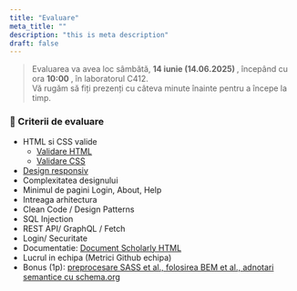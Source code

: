 ```yaml
---
title: "Evaluare"
meta_title: ""
description: "this is meta description"
draft: false
---
```


> Evaluarea va avea loc sâmbătă, <b> 14 iunie (14.06.2025) </b>, începând cu ora <b> 10:00 </b>, în laboratorul C412.
<br/>Vă rugăm să fiți prezenți cu câteva minute înainte pentru a începe la timp.

### 🎯 Criterii de evaluare
- HTML si CSS valide 
    -  <a href="https://validator.w3.org/#validate_by_input" target="_blank">Validare HTML</a>
    -  <a href="https://jigsaw.w3.org/css-validator/#validate_by_input" target="_blank">Validare CSS</a>
- <a href="/laboratoare/laborator-3" target="_blank"> Design responsiv </a>
- Complexitatea designului 
- Minimul de pagini  Login, About, Help 
- Intreaga arhitectura 
- Clean Code / Design Patterns
- SQL Injection	
- REST API/ GraphQL / Fetch	
- Login/ Securitate 
- Documentatie: <a href="https://w3c.github.io/scholarly-html/" target="_blank"> Document Scholarly HTML </a> 
- Lucrul in echipa (Metrici Github echipa) 
- Bonus (1p): <a href="/laboratoare/laborator-4" target="_blank">preprocesare SASS et al., folosirea BEM et al., adnotari semantice cu schema.org </a>